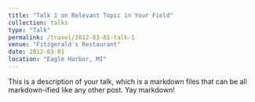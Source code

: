 ```yaml
---
title: "Talk 1 on Relevant Topic in Your Field"
collection: talks
type: "Talk"
permalink: /travel/2012-03-01-talk-1
venue: "Fitzgerald's Restaurant"
date: 2012-03-01
location: "Eagle Harbor, MI"
---
```


This is a description of your talk, which is a markdown files that can be all markdown-ified like any other post. Yay markdown!
